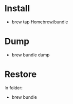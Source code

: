 # Install
- brew tap Homebrew/bundle

# Dump
- brew bundle dump

# Restore
In folder:
- brew bundle
